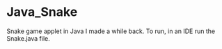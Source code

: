 # Java_Snake
Snake game applet in Java I made a while back. To run, in an IDE run the Snake.java file.

